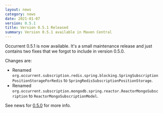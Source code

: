 ```yaml
---
layout: news
category: news
date: 2021-01-07
version: 0.5.1
title: Version 0.5.1 Released 
summary: Version 0.5.1 available in Maven Central 
---
```


Occurrent 0.5.1 is now available. It's a small maintenance release and just contains two fixes that we forgot to include in version 0.5.0.

Changes are:

* Renamed `org.occurrent.subscription.redis.spring.blocking.SpringSubscriptionPositionStorageForRedis` to `SpringRedisSubscriptionPositionStorage`.
* Renamed `org.occurrent.subscription.mongodb.spring.reactor.ReactorMongoSubscription` to `ReactorMongoSubscriptionModel`.
                               

See news for [0.5.0](https://occurrent.org/news/2021/01/06/0_5_0.html) for more info.